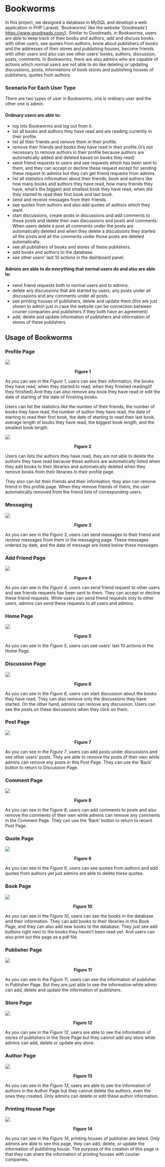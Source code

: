 # Bookworms
In this project, we designed a database in MySQL and developt a web application in PHP Laravel, ‘Bookworms’ like the website ‘Goodreads’(​https://www.goodreads.com/​). Similar to Goodreads, in Bookworms, users are able to keep track of their books and authors, add and discuss books with other users, see quotes from authors, know about publishers of books and the addresses of their stores and publishing houses, become friends with other users and also can see other users’ books, authors, discussion, posts, comments. In Bookworms, there are also admins who are capable of actions which normal users are not able to do like deleting or updating discussions, posts, informations of book stores and publishing houses of publishers, quotes from authors.  

### Scenario For Each User Type  
There are two types of user in Bookworms, one is ordinary user and the other one is admin. 

#### Ordinary users are able to: 
- log into Bookworms and log out from it. 
- list all books and authors they have read and are reading currently in their profile. 
- list all their friends and remove them in their profile. 
- remove their friends and books they have read in their profile.(it’s not necessary to remove authors in their profile because authors are automatically added and deleted based on books they read) 
- send friend requests to users and see requests which has been sent to them, and they can accept or decline these request except for sending these request to admins but they can get friend requests from admins. 
- list all statistics information about their friends, book and authors like how many books and authors they have read, how many friends they have, what’s the biggest and smallest book they have read, when did they started to read their first book and last book. 
- send and receive messages from their friends. 
- see quotes from authors and also add quotes of authors which they want. 
- start discussions, create posts in discussions and add comments to these posts and delete their own discussions and posts and comments. When users delete a post all comments under the posts are automatically deleted and when they delete a discussions they started all the posts and all the comments under those posts are deleted automatically. 
- see all publishers of books and stores of these publishers. 
- add books and authors to the database. 
- see other users’ last 10 actions in the dashboard panel.  

#### Admins are able to do everything that normal users do and also are able to: 
- send friend requests both to normal users and to admins. 
- delete any discussions that are started by users, any posts under all discussions and any comments under all posts. 
- see printing houses of publishers, delete and update them.(this are just shown to admin just in case the website can be connection between courier companies and publishers if they both have an agreement) 
- add, delete and update information of publishers and information of stores of these publishers. 

## Usage of Bookworms

### Profile Page
![](images/Screenshot_1.png)
<p align="center">
  <b>Figure 1</b><br>
 </p>
                   
As you can see in the *Figure 1*, users can see their information, the books they have read, when they started to read, when they finished reading(if they finished).And they can also remove any book they have read or edit the date of starting of the date of finishing books.  

Users can list the statistics like the number of their friends, the number of books they have read, the number of author they have read, the date of starting to read their first book, the date of starting to read their last book, average length of books they have read, the biggest book length, and the smallest book length. 

![](images/Screenshot_2.png)
<p align="center">
  <b>Figure 2</b><br>
 </p>
 
Users can lists the authors they have read, they are not able to delete the authors they have read because these authors are automatically listed when they add books to their libraries and automatically deleted when they remove books from their libraries in their profile page.  

They also can list their friends and their information, they also can remove friend in this profile page. When they remove friends of theirs, the user automatically removed from the friend lists of corresponding users.

### Messaging

![](images/Screenshot_3.png)
<p align="center">
  <b>Figure 3</b><br>
</p>
 
 As you can see in the *Figure 3*, users can send messages to their friend and receive messages from them in the messaging page. These messages ordered by date, and the date of message are listed below these messages.
 
### Add Friend Page

![](images/Screenshot_4.png)
<p align="center">
  <b>Figure 4</b><br>
</p>

As you can see in the *Figure 4*, users can send friend request to other users and see friends requests has been sent to them. They can accept or decline these friend requests. While users can send friend requests only to other users, admins can send these requests to all users and admins.

### Home Page

![](images/Screenshot_5.png)
<p align="center">
  <b>Figure 5</b><br>
</p>
As you can see in the <i>Figure 5</i>, users can see users’ last 10 actions in the Home Page. 

### Discussion Page

![](images/Screenshot_6.png)
<p align="center">
  <b>Figure 6</b><br>
</p>
As you can see in the <i>Figure 6</i>, users can start discussion about the books they have read. They can also remove only the discussions they have started. On the other hand, admins can remove any discussion. Users can see the posts on these discussions when they click on them.

### Post Page

![](images/Screenshot_7.png)
<p align="center">
  <b>Figure 7</b><br>
</p>

As you can see in the *Figure 7*, users can add posts under discussions and see other users’ posts. They are able to remove the posts of their own while admins can remove any posts in this Post Page. They can use the ‘Back’ button to return to Discussion Page. 

### Comment Page

![](images/Screenshot_8.png)
<p align="center">
  <b>Figure 8</b><br>
</p>

As you can see in the *Figure 8*, users can add comments to posts and also remove the comments of their own while admins can remove any comments in the Comment Page. They can use the ‘Back’ button to return to recent Post Page.  

### Quote Page

![](images/Screenshot_9.png)
<p align="center">
  <b>Figure 9</b><br>
</p>

As you can see in the *Figure 9*, users can see quotes from authors and add quotes from authors yet just admins are able to delete these quotes. 

### Book Page

![](images/Screenshot_10.png)
<p align="center">
  <b>Figure 10</b><br>
</p>
As you can see in the <i>Figure 10</i>, users can see the books in the database and their information. They can add books to their libraries in this Book Page, and they can also add new books to the database. They just see add buttons right next to the books they haven’t been read yet. And users can also print out this page as a pdf file.

### Publisher Page

![](images/Screenshot_11.png)
<p align="center">
  <b>Figure 11</b><br>
</p>

As you can see in the *Figure 11*, users can see the information of publisher in Publisher Page. But they are just able to see the information while admin can add, delete and update the information of publishers. 

### Store Page

![](images/Screenshot_12.png)
<p align="center">
  <b>Figure 12</b><br>
</p>

As you can see in the *Figure 12*, users are able to see the information of stores of publishers in the Store Page but they cannot add any store while admins can add, delete or update any store.

### Author Page
![](images/Screenshot_13.png)
<p align="center">
  <b>Figure 13</b><br>
</p>
As you can see in the <i>Figure 13</i>, users are able to see the information of authors in the Author Page but they cannot delete the authors, even the ones they created. Only admins can delete or edit these author information. 

### Printing House Page

![](images/Screenshot_14.png)
<p align="center">
  <b>Figure 14</b><br>
</p>
As you can see in the <i>Figure 14</i>, printing houses of publisher are listed. Only admins are able to see this page, they can add, delete, or update the information of publishing house. The 
purpose of the creation of this page is that they can share the information of printing houses with courier companies. 
